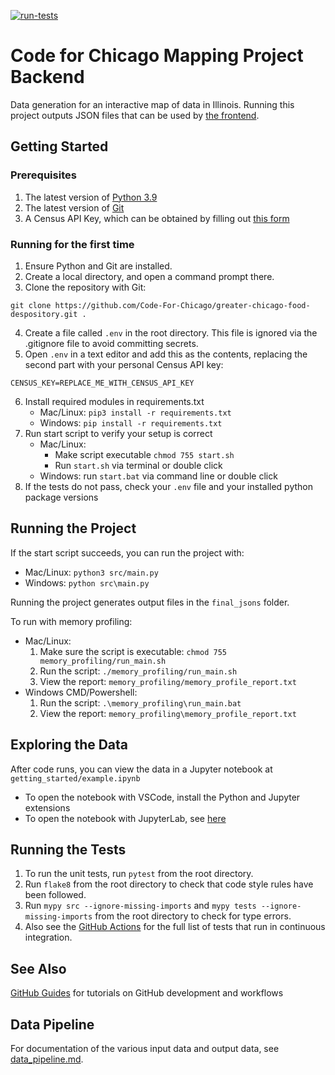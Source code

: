 [![run-tests](https://github.com/Code-For-Chicago/greater-chicago-food-despository/actions/workflows/run_tests.yaml/badge.svg)](https://github.com/Code-For-Chicago/greater-chicago-food-despository/actions/workflows/run_tests.yaml)

<h1>Code for Chicago Mapping Project Backend</h1>

Data generation for an interactive map of data in Illinois. Running this project outputs JSON files that can be used by [the frontend](https://github.com/Code-For-Chicago/greater-chicago-food-despository-ui).

<h2>Getting Started</h2>

<h3>Prerequisites</h3>

1. The latest version of [Python 3.9](https://www.python.org/downloads/release/python-396/)
2. The latest version of [Git](https://git-scm.com/downloads)
3. A Census API Key, which can be obtained by filling out [this form](https://api.census.gov/data/key_signup.html)

<h3>Running for the first time</h3>

1. Ensure Python and Git are installed.
2. Create a local directory, and open a command prompt there.
3. Clone the repository with Git:
```
git clone https://github.com/Code-For-Chicago/greater-chicago-food-despository.git . 
```
4. Create a file called `.env` in the root directory. This file is ignored via the .gitignore file to avoid committing secrets.
5. Open `.env` in a text editor and add this as the contents, replacing the second part with your personal Census API key:
```
CENSUS_KEY=REPLACE_ME_WITH_CENSUS_API_KEY
```
6. Install required modules in requirements.txt
   - Mac/Linux: `pip3 install -r requirements.txt`
   - Windows: `pip install -r requirements.txt`
7. Run start script to verify your setup is correct
   - Mac/Linux: 
       - Make script executable `chmod 755 start.sh`
       - Run `start.sh` via terminal or double click
   - Windows: run `start.bat` via command line or double click
8. If the tests do not pass, check your `.env` file and your installed python package versions

<h2>Running the Project</h2>

If the start script succeeds, you can run the project with:

 - Mac/Linux: `python3 src/main.py`
 - Windows: `python src\main.py`

Running the project generates output files in the `final_jsons` folder.

To run with memory profiling:

 - Mac/Linux:
    1. Make sure the script is executable: `chmod 755 memory_profiling/run_main.sh`
    2. Run the script: `./memory_profiling/run_main.sh`
    3. View the report: `memory_profiling/memory_profile_report.txt`
 - Windows CMD/Powershell:
    1. Run the script: `.\memory_profiling\run_main.bat`
    2. View the report: `memory_profiling\memory_profile_report.txt`


<h2>Exploring the Data</h2>

After code runs, you can view the data in a Jupyter notebook at `getting_started/example.ipynb`

 - To open the notebook with VSCode, install the Python and Jupyter extensions
 - To open the notebook with JupyterLab, see [here](https://jupyter.org/install)

<h2>Running the Tests</h2>

1. To run the unit tests, run `pytest` from the root directory. 
2. Run `flake8` from the root directory to check that code style rules have been followed.
3. Run `mypy src --ignore-missing-imports` and `mypy tests --ignore-missing-imports` from the root directory to check for type errors.
4. Also see the [GitHub Actions](.github/workflows/run_tests.yaml) for the full list of tests that run in continuous integration.

<h2>See Also</h2>

[GitHub Guides](https://guides.github.com/) for tutorials on GitHub development and workflows

<h2>Data Pipeline</h2>

For documentation of the various input data and output data, see [data_pipeline.md](data_pipeline.md).
